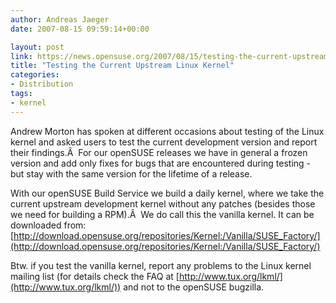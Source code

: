 ```yaml
---
author: Andreas Jaeger
date: 2007-08-15 09:59:14+00:00

layout: post
link: https://news.opensuse.org/2007/08/15/testing-the-current-upstream-linux-kernel/
title: "Testing the Current Upstream Linux Kernel"
categories:
- Distribution
tags:
- kernel
---
```

Andrew Morton has spoken at different occasions about testing of the Linux kernel and asked users to test the current development version and report their findings.Â  For our openSUSE releases we have in general a frozen version and add only fixes for bugs that are encountered during testing - but stay with the same version for the lifetime of a release.

With our openSUSE Build Service we build a daily kernel, where we take the current upstream development kernel without any patches (besides those we need for building a RPM).Â  We do call this the vanilla kernel. It can be downloaded from:
[http://download.opensuse.org/repositories/Kernel:/Vanilla/SUSE_Factory/](http://download.opensuse.org/repositories/Kernel:/Vanilla/SUSE_Factory/)

Btw. if you test the vanilla kernel, report any problems to the Linux kernel mailing list (for details check the FAQ at [http://www.tux.org/lkml/](http://www.tux.org/lkml/)) and not to the openSUSE bugzilla.		
